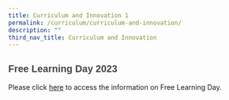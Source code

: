 ```yaml
---
title: Curriculum and Innovation 1
permalink: /curriculum/curriculum-and-innovation/
description: ""
third_nav_title: Curriculum and Innovation
---
```

<h2 style="text-align: left;"><span style="background-color: initial; font-size: 0.9375em;"><font face="arial, sans-serif" color="#444444">Free Learning Day 2023</font></span></h2>

Please click&nbsp;[here](https://sites.google.com/moe.edu.sg/efpsfreelearningday/home) to access the information on Free Learning Day.